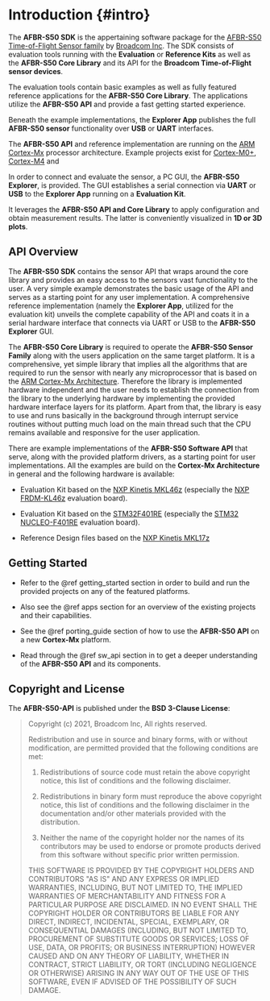 # Introduction {#intro}

The **AFBR-S50 SDK** is the appertaining software package for the
[AFBR-S50 Time-of-Flight Sensor family](https://www.broadcom.com/products/optical-sensors/time-of-flight-3d-sensors)
by [Broadcom Inc](https://www.broadcom.com/). The SDK consists of evaluation
tools running with the **Evaluation** or **Reference Kits** as well as the
**AFBR-S50 Core Library** and its API for the **Broadcom Time-of-Flight sensor
devices**.

The evaluation tools contain basic examples as well as fully featured reference
applications for the **AFBR-S50 Core Library**. The applications utilize the
**AFBR-S50 API** and provide a fast getting started experience.

Beneath the example implementations, the **Explorer App** publishes the full
**AFBR-S50 sensor** functionality over **USB** or **UART** interfaces. 

The **AFBR-S50 API** and reference implementation are running on the
[ARM Cortex-Mx](https://developer.arm.com/ip-products/processors/cortex-m/)
processor architecture. Example projects exist for
[Cortex-M0+](https://developer.arm.com/Processors/Cortex-M0-Plus),
[Cortex-M4](https://developer.arm.com/Processors/Cortex-M4) and

In order to connect and evaluate the sensor, a PC GUI, the **AFBR-S50
Explorer**, is provided. The GUI establishes a serial connection via **UART** or
**USB** to the **Explorer App** running on a **Evaluation Kit**.

It leverages the **AFBR-S50 API and Core Library** to apply configuration and
obtain measurement results. The latter is conveniently visualized in **1D or 3D
plots**.

## API Overview

The **AFBR-S50 SDK** contains the sensor API that wraps around the core library
and provides an easy access to the sensors vast functionality to the user. A
very simple example demonstrates the basic usage of the API and serves as a
starting point for any user implementation. A comprehensive reference
implementation (namely the **Explorer App**, utilized for the evaluation kit)
unveils the complete capability of the API and coats it in a serial hardware
interface that connects via UART or USB to the **AFBR-S50 Explorer** GUI.

The **AFBR-S50 Core Library** is required to operate the **AFBR-S50 Sensor
Family** along with the users application on the same target platform. It is a
comprehensive, yet simple library that implies all the algorithms that are
required to run the sensor with nearly any microprocessor that is based on the
[ARM Cortex-Mx Architecture](https://developer.arm.com/ip-products/processors/cortex-m).
Therefore the library is implemented hardware independent and the user needs to
establish the connection from the library to the underlying hardware by
implementing the provided hardware interface layers for its platform. Apart from
that, the library is easy to use and runs basically in the background through
interrupt service routines without putting much load on the main thread such
that the CPU remains available and responsive for the user application.

There are example implementations of the **AFBR-S50 Software API** that serve,
along with the provided platform drivers, as a starting point for user
implementations. All the examples are build on the **Cortex-Mx Architecture** in
general and the following hardware is available:

-   Evaluation Kit based on the
    [NXP Kinetis MKL46z](https://www.nxp.com/products/processors-and-microcontrollers/arm-microcontrollers/general-purpose-mcus/kl-series-cortex-m0-plus/kinetis-kl4x-48-mhz-usb-segment-lcd-ultra-low-power-microcontrollers-mcus-based-on-arm-cortex-m0-plus-core:KL4x)
    (especially the
    [NXP FRDM-KL46z](https://www.nxp.com/design/development-boards/freedom-development-boards/mcu-boards/freedom-development-platform-for-kinetis-kl3x-and-kl4x-mcus:FRDM-KL46Z)
    evaluation board).

-   Evaluation Kit based on the
    [STM32F401RE](https://www.st.com/en/microcontrollers-microprocessors/stm32f401re.html)
    (especially the
    [STM32 NUCLEO-F401RE](https://www.st.com/en/evaluation-tools/nucleo-f401re.html)
    evaluation board).

-   Reference Design files based on the
    [NXP Kinetis MKL17z](https://www.nxp.com/products/processors-and-microcontrollers/arm-microcontrollers/general-purpose-mcus/kl-series-cortex-m0-plus/kinetis-kl1x-48-mhz-mainstream-small-ultra-low-power-microcontrollers-mcus-based-on-arm-cortex-m0-plus-core:KL1x)

## Getting Started

-   Refer to the @ref getting_started section in order to build and run the
    provided projects on any of the featured platforms.

-   Also see the @ref apps section for an overview of the existing projects and
    their capabilities.

-   See the @ref porting_guide section of how to use the **AFBR-S50 API** on a
    new **Cortex-Mx** platform.

-   Read through the @ref sw_api section in to get a deeper understanding of the
    **AFBR-S50 API** and its components.

## Copyright and License

The **AFBR-S50-API** is published under the **BSD 3-Clause License**:

> Copyright (c) 2021, Broadcom Inc, All rights reserved.
>
> Redistribution and use in source and binary forms, with or without
> modification, are permitted provided that the following conditions are met:
>
> 1. Redistributions of source code must retain the above copyright notice, this
>    list of conditions and the following disclaimer.
>
> 2. Redistributions in binary form must reproduce the above copyright notice,
>    this list of conditions and the following disclaimer in the documentation
>    and/or other materials provided with the distribution.
>
> 3. Neither the name of the copyright holder nor the names of its contributors
>    may be used to endorse or promote products derived from this software
>    without specific prior written permission.
>
> THIS SOFTWARE IS PROVIDED BY THE COPYRIGHT HOLDERS AND CONTRIBUTORS "AS IS"
> AND ANY EXPRESS OR IMPLIED WARRANTIES, INCLUDING, BUT NOT LIMITED TO, THE
> IMPLIED WARRANTIES OF MERCHANTABILITY AND FITNESS FOR A PARTICULAR PURPOSE ARE
> DISCLAIMED. IN NO EVENT SHALL THE COPYRIGHT HOLDER OR CONTRIBUTORS BE LIABLE
> FOR ANY DIRECT, INDIRECT, INCIDENTAL, SPECIAL, EXEMPLARY, OR CONSEQUENTIAL
> DAMAGES (INCLUDING, BUT NOT LIMITED TO, PROCUREMENT OF SUBSTITUTE GOODS OR
> SERVICES; LOSS OF USE, DATA, OR PROFITS; OR BUSINESS INTERRUPTION) HOWEVER
> CAUSED AND ON ANY THEORY OF LIABILITY, WHETHER IN CONTRACT, STRICT LIABILITY,
> OR TORT (INCLUDING NEGLIGENCE OR OTHERWISE) ARISING IN ANY WAY OUT OF THE USE
> OF THIS SOFTWARE, EVEN IF ADVISED OF THE POSSIBILITY OF SUCH DAMAGE.
